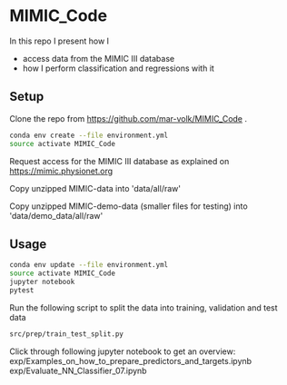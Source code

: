 # MIMIC_Code
In this repo I present how I
- access data from the MIMIC III database
- how I perform classification and regressions with it

## Setup

Clone the repo from 
https://github.com/mar-volk/MIMIC_Code .


```sh
conda env create --file environment.yml
source activate MIMIC_Code
```

Request access for the MIMIC III database as explained on
https://mimic.physionet.org

Copy unzipped MIMIC-data into
'data/all/raw'

Copy unzipped MIMIC-demo-data (smaller files for testing) into 
'data/demo_data/all/raw'


## Usage

```sh
conda env update --file environment.yml
source activate MIMIC_Code
jupyter notebook
pytest
```

Run the following script to split the data into training, validation and test data
```sh
src/prep/train_test_split.py
```

Click through following jupyter notebook to get an overview:
exp/Examples_on_how_to_prepare_predictors_and_targets.ipynb
exp/Evaluate_NN_Classifier_07.ipynb


